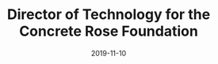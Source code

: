 ---
title: Director of Technology for the Concrete Rose Foundation
eventType: extracurricular
date: 2019-11-10
thumbnail: crf
blurb: I am creating a website for the Concrete Rose Foundation (CRF), a student-run non-profit organization founded at Queen’s University which provides access to education for those restricted by socioeconomic barriers.
tags: [svelte]
WIP: true
---